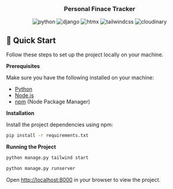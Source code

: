 <div align="center">
  <h3 align="center">Personal Finace Tracker</h3>

  <div>
    <img src="https://img.shields.io/badge/-Python-black?logo=python&logoColor=white&color=3776AB" alt="python">
    <img src="https://img.shields.io/badge/-Django-black?logo=django&logoColor=white&color=092E20" alt="django">
    <img src="https://img.shields.io/badge/-HTMX-black?logoColor=white&logo=htmx&color=3366CC" alt="htmx" />
    <img src="https://img.shields.io/badge/-Tailwind_CSS-black?logoColor=white&logo=tailwindcss&color=06B6D4" alt="tailwindcss" />
    <img src="https://img.shields.io/badge/-Cloudinary-black?logoColor=white&logo=cloudinary&color=3448C5" alt="cloudinary" />
  </div>
</div>

## <a name="quick-start">🚀 Quick Start</a>

Follow these steps to set up the project locally on your machine.

**Prerequisites**

Make sure you have the following installed on your machine:

- [Python](https://www.npmjs.com/)
- [Node.js](https://nodejs.org/en)
- [npm](https://www.npmjs.com/) (Node Package Manager)

**Installation**

Install the project dependencies using npm:

```bash
pip install -r requirements.txt
```

**Running the Project**

```bash
python manage.py tailwind start
```

```bash
python manage.py runserver
```

Open [http://localhost:8000](http://localhost:8000) in your browser to view the project.


